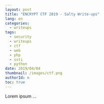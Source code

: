 ```yaml
---
layout: post
title: "ENCRYPT CTF 2019 - Salty Write-ups"
lang: en
categories:
  - writeups
tags:
  - security
  - writeups
  - ctf
  - web
  - php
  - ssti
  - python
date: 2019/04/04
thumbnail: /images/ctf.png
authorId: n
toc: true
---
```

Lorem ipsum ...
